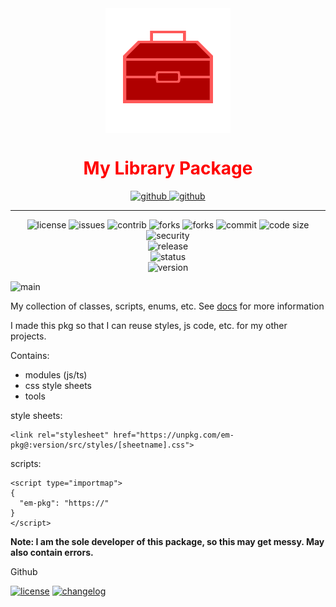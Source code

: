 <div align="center">
    <img alt="Logo" src="./docs/media/icon.svg" width="200" height="200" align="center">
    <h1 align="center" style="color: red;">My Library Package</h1>
</div>

<a></a>
<div align="center">

[//]: # (<img alt="github" src="https://custom-icon-badges.demolab.com/static/v1?logo=repo">)

<a href="https://github.com/em-d3v/em-pkg">
<img alt="github" height="25" src="https://custom-icon-badges.demolab.com/badge/Github-aaa?logo=repo&style=plastic">
</a>
<a href="https://www.npmjs.com/package/em-pkg">
<img alt="github" height="25" src="https://custom-icon-badges.demolab.com/badge/npm-cb3837?logo=npm&logoColor=white&style=plastic">
</a>
<br/>
<hr/>
<img alt="license" src="https://custom-icon-badges.demolab.com/github/license/em-d3v/em-pkg?logo=law">
<img alt="issues" src="https://custom-icon-badges.demolab.com/github/issues/em-d3v/em-pkg?logo=issue">
<img alt="contrib" src="https://img.shields.io/github/contributors/em-d3v/em-pkg">
<img alt="forks" src="https://img.shields.io/github/forks/em-d3v/em-pkg">
<img alt="forks" src="https://img.shields.io/github/actions/workflow/status/em-d3v/em-pkg/main.yml?logo=github&logoColor=fff">

<img alt="commit" src="https://custom-icon-badges.demolab.com/github/last-commit/em-d3v/em-pkg?logo=commit">
<img alt="code size" src="https://img.shields.io/github/languages/code-size/em-d3v/em-pkg">
<img alt="security" src="https://img.shields.io/github/actions/workflow/status/em-d3v/em-pkg/security.yml?logoColor=fff&label=security&logo=github">
<br>
<img alt="release" src="https://img.shields.io/github/v/release/em-d3v/em-pkg?logo=nodedotjs">
</div>
<div align="center">
  <img alt="status" src="https://nodei.co/npm/em-pkg.png">
<br>
  <img alt="version" src="https://img.shields.io/npm/v/em-pkg?logo=npm">

</div>



![main](https://img.shields.io/github/actions/workflow/status/em-d3v/em-pkg/main.yml?logo=github&logoColor=fff)


My collection of classes, scripts, enums, etc. See [docs](https://github.com/em-d3v/em-pkg/tree/main/docs) for more information

I made this pkg so that I can reuse styles, js code, etc. for my other projects.

Contains:
- modules (js/ts)
- css style sheets
- tools

style sheets:
```
<link rel="stylesheet" href="https://unpkg.com/em-pkg@:version/src/styles/[sheetname].css">
```
scripts:
```
<script type="importmap">
{
  "em-pkg": "https://"
}
</script>
```

**Note: I am the sole developer of this package, so this may get messy. May also contain errors.**

Github

[//]: # (<iframe src=""></iframe>)

[//]: # (> ![discussions]&#40;https://img.shields.io/github/discussions/em-d3v/em-pkg&#41;)

 [![license](https://custom-icon-badges.demolab.com/static/v1?label&message=LICENSE&logo=law&color=blue)](LICENSE.md)
 [![changelog](https://custom-icon-badges.demolab.com/badge/CHANGELOG-blue?logo=log)](CHANGELOG.md)

[//]: # ( [![contributors]&#40;https://custom-icon-badges.demolab.com/static/v1?label&message=CONTRIBUTING&logo=pencil&#41;]&#40;./CONTRIBUTING.md&#41;)





